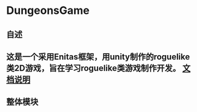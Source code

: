 # DungeonsGame
自述
---
这是一个采用Enitas框架，用unity制作的roguelike类2D游戏，旨在学习roguelike类游戏制作开发。
[文档说明](https://kuailey.github.io/DungeonsGame/)
---
整体模块
---



